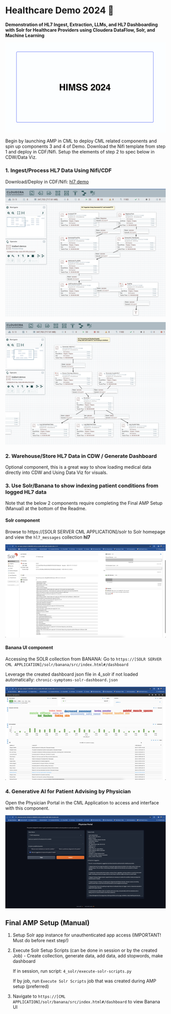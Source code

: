 # Healthcare Demo 2024 :wave:
**Demonstration of HL7 Ingest, Extraction, LLMs, and HL7 Dashboarding with Solr for Healthcare Providers using Cloudera DataFlow, Solr, and Machine Learning**


![](/assets/amp-cover.png)

Begin by launching AMP in CML to deploy CML related components and spin up components 3 and 4 of Demo. Download the Nifi template from step 1 and deploy in CDF/Nifi. Setup the elements of step 2 to spec below in CDW/Data Viz.


### 1. Ingest/Process HL7 Data Using Nifi/CDF

Download/Deploy in CDF/Nifi: [hl7 demo](/1_nifi_cfm_assets/hl7-demo.json)

![](/assets/nifi-ingest.png)

![](/assets/nifi-processing.png)

### 2. Warehouse/Store HL7 Data in CDW / Generate Dashboard

Optional component, this is a great way to show loading medical data directly into CDW and Using Data Viz for visuals.

### 3. Use Solr/Banana to show indexing patient conditions from logged HL7 data 
Note that the below 2 components require completing the Final AMP Setup (Manual) at the bottom of the Readme.

#### Solr component

Browse to https://[SOLR SERVER CML APPLICATION]/solr to Solr homepage and view the `hl7_messages` collection **hl7**

![](/assets/solr-dashboard.png)

#### Banana UI component

Accessing the SOLR collection from BANANA: Go to  `https://[SOLR SERVER CML APPLICATION]/solr/banana/src/index.html#/dashboard`

Leverage the created dashboard json file in 4_solr if not loaded automatically: `chronic-symptoms-solr-dashboard.json`

![](/assets/chronic-symptoms.png)

### 4. Generative AI for Patient Advising by Physician
Open the Physician Portal in the CML Application to access and interface with this component.

![](/assets/physician-portal.png)

## Final AMP Setup (Manual)

1. Setup Solr app instance for unauthenticated app access (IMPORTANT! Must do before next step!)

2. Execute Solr Setup Scripts (can be done in session or by the created Job) - Create collection, generate data, add data, add stopwords, make dashboard

    If in session, run script: `4_solr/execute-solr-scripts.py`
    
    If by job, run `Execute Solr Scripts` job that was created during AMP setup (preferred)

3. Navigate to `https://[CML APPLICATION]/solr/banana/src/index.html#/dashboard` to view Banana UI